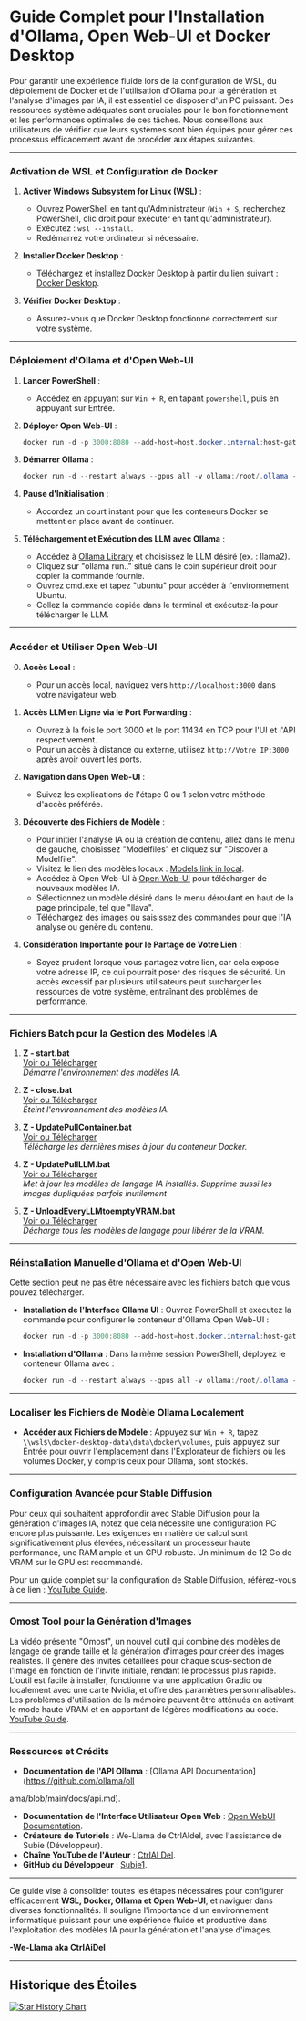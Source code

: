 # Guide Complet pour l'Installation d'Ollama, Open Web-UI et Docker Desktop

Pour garantir une expérience fluide lors de la configuration de WSL, du déploiement de Docker et de l'utilisation d'Ollama pour la génération et l'analyse d'images par IA, il est essentiel de disposer d'un PC puissant. Des ressources système adéquates sont cruciales pour le bon fonctionnement et les performances optimales de ces tâches. Nous conseillons aux utilisateurs de vérifier que leurs systèmes sont bien équipés pour gérer ces processus efficacement avant de procéder aux étapes suivantes.

---

### **Activation de WSL et Configuration de Docker**

1. **Activer Windows Subsystem for Linux (WSL)** :
   - Ouvrez PowerShell en tant qu'Administrateur (`Win + S`, recherchez PowerShell, clic droit pour exécuter en tant qu'administrateur).
   - Exécutez : `wsl --install`.
   - Redémarrez votre ordinateur si nécessaire.

2. **Installer Docker Desktop** :
   - Téléchargez et installez Docker Desktop à partir du lien suivant : [Docker Desktop](https://www.docker.com/products/docker-desktop/).

3. **Vérifier Docker Desktop** :
   - Assurez-vous que Docker Desktop fonctionne correctement sur votre système.

---

### **Déploiement d'Ollama et d'Open Web-UI**

1. **Lancer PowerShell** :
   - Accédez en appuyant sur `Win + R`, en tapant `powershell`, puis en appuyant sur Entrée.

2. **Déployer Open Web-UI** :
   ```powershell
   docker run -d -p 3000:8080 --add-host=host.docker.internal:host-gateway -v open-webui:/app/backend/data --name open-webui --restart always ghcr.io/open-webui/open-webui:main
   ```

3. **Démarrer Ollama** :
   ```powershell
   docker run -d --restart always --gpus all -v ollama:/root/.ollama -p 11434:11434 --name ollama ollama/ollama
   ```

4. **Pause d'Initialisation** :
   - Accordez un court instant pour que les conteneurs Docker se mettent en place avant de continuer.

5. **Téléchargement et Exécution des LLM avec Ollama** :
   - Accédez à [Ollama Library](https://ollama.com/library) et choisissez le LLM désiré (ex. : llama2).
   - Cliquez sur "ollama run.." situé dans le coin supérieur droit pour copier la commande fournie.
   - Ouvrez cmd.exe et tapez "ubuntu" pour accéder à l'environnement Ubuntu.
   - Collez la commande copiée dans le terminal et exécutez-la pour télécharger le LLM.

---

### **Accéder et Utiliser Open Web-UI**

0. **Accès Local** :
   - Pour un accès local, naviguez vers `http://localhost:3000` dans votre navigateur web.

1. **Accès LLM en Ligne via le Port Forwarding** :
   - Ouvrez à la fois le port 3000 et le port 11434 en TCP pour l'UI et l'API respectivement.
   - Pour un accès à distance ou externe, utilisez `http://Votre IP:3000` après avoir ouvert les ports.

2. **Navigation dans Open Web-UI** :
   - Suivez les explications de l'étape 0 ou 1 selon votre méthode d'accès préférée.

3. **Découverte des Fichiers de Modèle** :
   - Pour initier l'analyse IA ou la création de contenu, allez dans le menu de gauche, choisissez "Modelfiles" et cliquez sur "Discover a Modelfile".
   - Visitez le lien des modèles locaux : [Models link in local](http://localhost:3000/modelfiles/).
   - Accédez à Open Web-UI à [Open Web-UI](https://openwebui.com/) pour télécharger de nouveaux modèles IA.
   - Sélectionnez un modèle désiré dans le menu déroulant en haut de la page principale, tel que "llava".
   - Téléchargez des images ou saisissez des commandes pour que l'IA analyse ou génère du contenu.

4. **Considération Importante pour le Partage de Votre Lien** :
   - Soyez prudent lorsque vous partagez votre lien, car cela expose votre adresse IP, ce qui pourrait poser des risques de sécurité. Un accès excessif par plusieurs utilisateurs peut surcharger les ressources de votre système, entraînant des problèmes de performance.

---

### **Fichiers Batch pour la Gestion des Modèles IA**

1. **Z - start.bat**  
   [Voir ou Télécharger](https://github.com/CtrlAiDel/How-to-Run-Multiple-AI-Models-with-Ollama-and-Open-WebUI-in-Docker/blob/main/Z%20-%20start.bat)  
   *Démarre l'environnement des modèles IA.*

2. **Z - close.bat**  
   [Voir ou Télécharger](https://github.com/CtrlAiDel/How-to-Run-Multiple-AI-Models-with-Ollama-and-Open-WebUI-in-Docker/blob/main/Z%20-%20close.bat)  
   *Éteint l'environnement des modèles IA.*

3. **Z - UpdatePullContainer.bat**  
   [Voir ou Télécharger](https://github.com/CtrlAiDel/How-to-Run-Multiple-AI-Models-with-Ollama-and-Open-WebUI-in-Docker/blob/main/Z%20-%20UpdatePullContainer.bat)  
   *Télécharge les dernières mises à jour du conteneur Docker.*

4. **Z - UpdatePullLLM.bat**  
   [Voir ou Télécharger](https://github.com/CtrlAiDel/How-to-Run-Multiple-AI-Models-with-Ollama-and-Open-WebUI-in-Docker/blob/main/Z%20-%20UpdatePullLLM.bat)  
   *Met à jour les modèles de langage IA installés. Supprime aussi les images dupliquées parfois inutilement*

5. **Z - UnloadEveryLLMtoemptyVRAM.bat**  
   [Voir ou Télécharger](https://github.com/CtrlAiDel/How-to-Run-Multiple-AI-Models-with-Ollama-and-Open-WebUI-in-Docker/blob/main/Z%20-%20UnloadEveryLLMtoemptyVRAM.bat)  
   *Décharge tous les modèles de langage pour libérer de la VRAM.*

---

### **Réinstallation Manuelle d'Ollama et d'Open Web-UI**

Cette section peut ne pas être nécessaire avec les fichiers batch que vous pouvez télécharger.

- **Installation de l'Interface Ollama UI** :
   Ouvrez PowerShell et exécutez la commande pour configurer le conteneur d'Ollama Open Web-UI :
   ```powershell
   docker run -d -p 3000:8080 --add-host=host.docker.internal:host-gateway -v open-webui:/app/backend/data --name open-webui --restart always ghcr.io/open-webui/open-webui:main
   ```

- **Installation d'Ollama** :
   Dans la même session PowerShell, déployez le conteneur Ollama avec :
   ```powershell
   docker run -d --restart always --gpus all -v ollama:/root/.ollama -p 11434:11434 --name ollama ollama/ollama
   ```

---

### **Localiser les Fichiers de Modèle Ollama Localement**

- **Accéder aux Fichiers de Modèle** : Appuyez sur `Win + R`, tapez `\\wsl$\docker-desktop-data\data\docker\volumes`, puis appuyez sur Entrée pour ouvrir l'emplacement dans l'Explorateur de fichiers où les volumes Docker, y compris ceux pour Ollama, sont stockés.

---

### **Configuration Avancée pour Stable Diffusion**

Pour ceux qui souhaitent approfondir avec Stable Diffusion pour la génération d'images IA, notez que cela nécessite une configuration PC encore plus puissante. Les exigences en matière de calcul sont significativement plus élevées, nécessitant un processeur haute performance, une RAM ample et un GPU robuste. Un minimum de 12 Go de VRAM sur le GPU est recommandé.

Pour un guide complet sur la configuration de Stable Diffusion, référez-vous à ce lien : [YouTube Guide](https://www.youtube.com/watch?v=A0xUnf5302k&pp=ygUXbG9jYWwgaW1hZ2UgIHVuY2Vuc29yZWQ%3D).

---

### **Omost Tool pour la Génération d'Images**

La vidéo présente "Omost", un nouvel outil qui combine des modèles de langage de grande taille et la génération d'images pour créer des images réalistes. Il génère des invites détaillées pour chaque sous-section de l'image en fonction de l'invite initiale, rendant le processus plus rapide. L'outil est facile à installer, fonctionne via une application Gradio ou localement avec une carte Nvidia, et offre des paramètres personnalisables. Les problèmes d'utilisation de la mémoire peuvent être atténués en activant le mode haute VRAM et en apportant de légères modifications au code. [YouTube Guide](https://www.youtube.com/watch?v=RKxrXkVpPoE).

---

### **Ressources et Crédits**

- **Documentation de l'API Ollama** : [Ollama API Documentation](https://github.com/ollama/oll

ama/blob/main/docs/api.md).
- **Documentation de l'Interface Utilisateur Open Web** : [Open WebUI Documentation](https://github.com/open-webui/open-webui).
- **Créateurs de Tutoriels** : We-Llama de CtrlAIdel, avec l'assistance de Subie (Développeur).
- **Chaîne YouTube de l'Auteur** : [CtrlAI Del](https://www.youtube.com/@ctrl_ai_del).
- **GitHub du Développeur** : [Subie1](https://github.com/Subie1).

---

Ce guide vise à consolider toutes les étapes nécessaires pour configurer efficacement **WSL, Docker, Ollama et Open Web-UI**, et naviguer dans diverses fonctionnalités. Il souligne l'importance d'un environnement informatique puissant pour une expérience fluide et productive dans l'exploitation des modèles IA pour la génération et l'analyse d'images.

**-We-Llama aka CtrlAiDel**

---

## Historique des Étoiles

[![Star History Chart](https://api.star-history.com/svg?repos=CtrlAiDel/How-to-Run-Multiple-AI-Models-with-Ollama-and-Open-WebUI-in-Docker&type=Date)](https://star-history.com/#CtrlAiDel/How-to-Run-Multiple-AI-Models-with-Ollama-and-Open-WebUI-in-Docker&Date)
